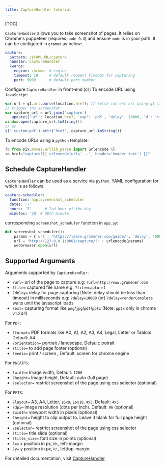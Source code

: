 ```yaml
---
title: CaptureHandler tutorial
...
```


[TOC]

`CaptureHandler` allows you to take screenshot of pages.
It relies on Chrome's puppeteer (requires `node 9.X`) and ensure `node` is in your path.
It can be configured in `gramex` as below:

```yaml
capture:
  pattern: /$YAMLURL/capture
  handler: CaptureHandler
  kwargs:
    engine: chrome  # engine
    timeout: 10     # default request timeout for capturing
    port: 9900      # default port number
```

Configure `CaptureHandler` in front-end (or) To encode URL using `JavaScript`:

```javascript
var url = g1.url.parse(location.href); // fetch current url using g1 library
// trigger the screenshot
var capture_url = url.join('capture')
  .update({'url': location.href, 'exp': 'pdf', 'delay': 10000, 'd': 'true'})
window.open(capture_url.toString())
// or 
$('.custom-pdf').attr('href', capture_url.toString())
```

To encode URLs using a `python` template:

```javascript
{% from six.moves.urllib_parse import urlencode %}
<a href="capture?{{ urlencode(url='...', header='header text') }}"
```

## Schedule CaptureHandler

`CaptureHandler` can be used as a service via `python`. YAML configuration for which is as follows:

```yaml
capture-scheduler:
  function: app.screenshot_scheduler
  dates: '-'
  hours: '2'	  # 2nd hour of the day
  minutes: '30' # 30th minute
```

corresponding `screenshot_scheduler` function in `app.py`:

```python
def screenshot_scheduler():
    params = {'url': 'https://learn.gramener.com/guide/', 'delay': 4000, 'ext': 'png'}
    url = 'http://127.0.0.1:8001/capture/?' + urlencode(params)
    webbrowser.open(url)
```

## Supported Arguments

Arguments supported by `CaptureHandler`:

- `?url=` url of the page to capture e.g: `?url=http://www.gramener.com`
- `?file=` captured file name e.g: `?file=capture1`
- `?delay=` delay for page capturing (Note:  delay should be less than timeout) in milliseconds e.g: `?delay=10000`
    (or) `?delay=renderComplete` waits until the javascript loads
- `?ext=` capturing format like `png`/`jpg`/`pdf`/`pptx` (Note: `pptx` only in chrome v1.23.1)

For `PDF`:

  - `?format=` PDF formats like A0, A1, A2, A3, A4, Legal, Letter or Tabloid. Default: A4
  - `?orientation=`  portrait / landscape. Default: potrait
  - `?title=` to add page footer (optional)
  - `?media=` print / screen , Default: screen for chrome engine

For `PNG`/`JPG`:

  - `?width=` Image width, Default: `1200`
  - `?height=` Image height, Default: auto (full page)
  - `?selector=` restrict screenshot of the page using css selector (optional)

For `PPTX`:

  - `?layout=` A3, A4, Letter, `16x9`, `16x10`, `4x3`. Default: `4x3`
  - `?dpi=` image resolution (dots per inch). Default: `96` (optional)
  - `?width=` viewport width in pixels (optional)
  - `?height=` height to clip output to. Leave it blank for full page height (optional)
  - `?selector=` restrict screenshot of the page using css selector
  - `?title=` title slide (optional)
  - `?title_size=` font size in points (optional)
  - `?x=` x position in px, ie., left-margin
  - `?y=` y position in px, ie., lefttop-margin

For detailed documentation, visit [CaptureHandler](../capturehandler/).
